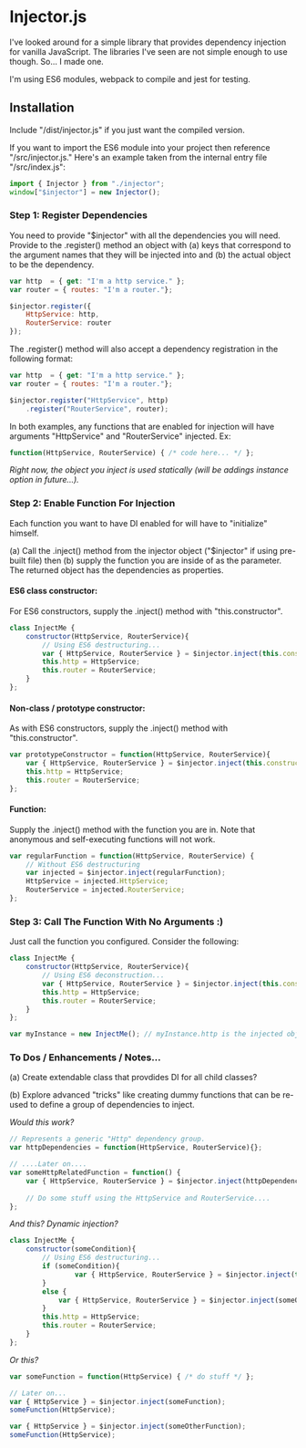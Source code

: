 # Injector.js

I've looked around for a simple library that provides dependency injection for vanilla JavaScript. The libraries I've seen are not simple enough to use though. So... I made one.

I'm using ES6 modules, webpack to compile and jest for testing.

## Installation

Include "/dist/injector.js" if you just want the compiled version.

If you want to import the ES6 module into your project then reference "/src/injector.js." Here's an example taken from the internal entry file "/src/index.js":

```javascript
import { Injector } from "./injector";
window["$injector"] = new Injector();
```


### Step 1: Register Dependencies

You need to provide "$injector" with all the dependencies you will need. Provide to the .register() method an object with (a) keys that correspond to the argument names that they will be injected into and (b) the actual object to be the dependency.

```javascript
var http  = { get: "I'm a http service." };
var router = { routes: "I'm a router."};

$injector.register({
	HttpService: http,
	RouterService: router
});
```

The .register() method will also accept a dependency registration in the following format:

```javascript
var http  = { get: "I'm a http service." };
var router = { routes: "I'm a router."};

$injector.register("HttpService", http)
	.register("RouterService", router);
```

In both examples, any functions that are enabled for injection will have arguments "HttpService" and "RouterService" injected. Ex:

```javascript
function(HttpService, RouterService) { /* code here... */ };
```

*Right now, the object you inject is used statically (will be addings instance option in future...).*


### Step 2: Enable Function For Injection

Each function you want to have DI enabled for will have to "initialize" himself. 

(a) Call the .inject() method from the injector object ("$injector" if using pre-built file) then (b) supply the function you are inside of as the parameter. The returned object has the dependencies as properties.

#### ES6 class constructor:

For ES6 constructors, supply the .inject() method with "this.constructor".

```javascript
class InjectMe {
	constructor(HttpService, RouterService){
		// Using ES6 destructuring...
		var { HttpService, RouterService } = $injector.inject(this.constructor);
		this.http = HttpService;
		this.router = RouterService;
	}
};
```

#### Non-class / prototype constructor:

As with ES6 constructors, supply the .inject() method with "this.constructor".

```javascript
var prototypeConstructor = function(HttpService, RouterService){
	var { HttpService, RouterService } = $injector.inject(this.constructor);
	this.http = HttpService;
	this.router = RouterService;
};
```


#### Function:

Supply the .inject() method with the function you are in. Note that anonymous and self-executing functions will not work.

```javascript
var regularFunction = function(HttpService, RouterService) {
	// Without ES6 destructuring
	var injected = $injector.inject(regularFunction);
	HttpService = injected.HttpService;
	RouterService = injected.RouterService;
};
```


### Step 3: Call The Function With No Arguments :)

Just call the function you configured. Consider the following:

```javascript
class InjectMe {
	constructor(HttpService, RouterService){
		// Using ES6 deconstruction...
		var { HttpService, RouterService } = $injector.inject(this.constructor);
		this.http = HttpService;
		this.router = RouterService;
	}
};

var myInstance = new InjectMe(); // myInstance.http is the injected object that was previous configured....
```

### To Dos / Enhancements / Notes...

(a) Create extendable class that provdides DI for all child classes?

(b) Explore advanced "tricks" like creating dummy functions that can be re-used to define a group of dependencies to inject.

*Would this work?*
```javascript
// Represents a generic "Http" dependency group.
var httpDependencies = function(HttpService, RouterService){};

// ....Later on....
var someHttpRelatedFunction = function() {
	var { HttpService, RouterService } = $injector.inject(httpDependencies);
	
	// Do some stuff using the HttpService and RouterService....
};
```

*And this? Dynamic injection?*

```javascript
class InjectMe {
	constructor(someCondition){
		// Using ES6 destructuring...
		if (someCondition){
        		var { HttpService, RouterService } = $injector.inject(this.constructor);
		}
		else {
			var { HttpService, RouterService } = $injector.inject(someOtherHttpDependencyGroupFunction);
		}
		this.http = HttpService;
		this.router = RouterService;
	}
};
```

*Or this?*
```javascript
var someFunction = function(HttpService) { /* do stuff */ };

// Later on...
var { HttpService } = $injector.inject(someFunction);
someFunction(HttpService);

var { HttpService } = $injector.inject(someOtherFunction);
someFunction(HttpService);

```
